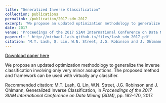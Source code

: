 ```yaml
---
title: "Generalized Inverse Classification"
collection: publications
permalink: /publication/2017-sdm-2017
excerpt: 'We propose an updated optimization methodology to generalize the inverse classification involving only very minor assupmtions. The proposed method and framework can be used with virtually any classifier.'
date: 2017
venue: 'Proceedings of the 2017 SIAM International Conference on Data Mining (SDM)'
paperurl: ' http://michael-lash.github.io/files/lash_sdm_2017.pdf'
citation: 'M.T. Lash, Q. Lin, W.N. Street, J.G. Robinson and J. Ohlmann, Generalized Inverse Classification, in <i>Proceedings of the 2017 SIAM International Conference on Data Mining (SDM)</i>, pp. 162-170, 2017. '
---
```


<a href=' http://michael-lash.github.io/files/lash_sdm_2017.pdf'>Download paper here</a>

We propose an updated optimization methodology to generalize the inverse classification involving only very minor assupmtions. The proposed method and framework can be used with virtually any classifier.

Recommended citation: M.T. Lash, Q. Lin, W.N. Street, J.G. Robinson and J. Ohlmann, Generalized Inverse Classification, in <i>Proceedings of the 2017 SIAM International Conference on Data Mining (SDM)</i>, pp. 162-170, 2017. 